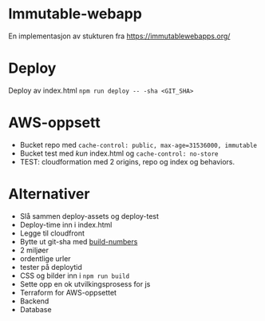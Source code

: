# Immutable-webapp
En implementasjon av stukturen fra https://immutablewebapps.org/

# Deploy
Deploy av index.html `npm run deploy -- -sha <GIT_SHA>`

# AWS-oppsett
* Bucket repo med `cache-control: public, max-age=31536000, immutable`
* Bucket test med *kun* index.html og `cache-control: no-store`
* TEST: cloudformation med 2 origins, repo og index og behaviors.


# Alternativer
* Slå sammen deploy-assets og deploy-test
* Deploy-time inn i index.html
* Legge til cloudfront
* Bytte ut git-sha med [build-numbers](https://github.com/marketplace/actions/build-number-generator)
* 2 miljøer
* ordentlige urler
* tester på deploytid
* CSS og bilder inn i `npm run build`
* Sette opp en ok utvilkingsprosess for js
* Terraform for AWS-oppsettet
* Backend
* Database

